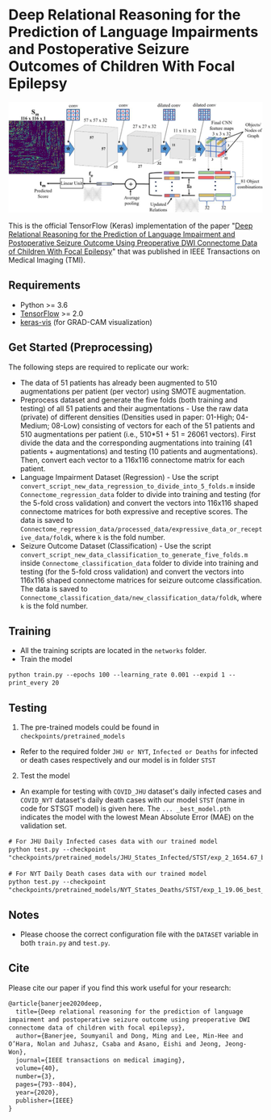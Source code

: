 # Deep Relational Reasoning for the Prediction of Language Impairments and Postoperative Seizure Outcomes of Children With Focal Epilepsy
![](networks/Deep_Relational_Reasoning_Epilepsy_TMI.jpg)

This is the official TensorFlow (Keras) implementation of the paper "[Deep Relational Reasoning for the Prediction of Language Impairment and Postoperative Seizure Outcome Using Preoperative DWI Connectome Data of Children With Focal Epilepsy](https://ieeexplore.ieee.org/document/9252947)" that was published in IEEE Transactions on Medical Imaging (TMI).

## Requirements
* Python >= 3.6
* [TensorFlow](https://www.tensorflow.org/) >= 2.0
* [keras-vis](https://raghakot.github.io/keras-vis/) (for GRAD-CAM visualization)

## Get Started (Preprocessing)
The following steps are required to replicate our work:

* The data of 51 patients has already been augmented to 510 augmentations per patient (per vector) using SMOTE augmentation.
* Preprocess dataset and generate the five folds (both training and testing) of all 51 patients and their augmentations - Use the raw data (private) of different densities (Densities used in paper: 01-High; 04-Medium; 08-Low) consisting of vectors for each of the 51 patients and 510 augmentations per patient (i.e., 510*51 + 51 = 26061 vectors). First divide the data and the corresponding augmentations into training (41 patients + augmentations) and testing (10 patients and augmentations). Then, convert each vector to a 116x116 connectome matrix for each patient. 
* Language Impairment Dataset (Regression) - Use the script `convert_script_new_data_regression_to_divide_into_5_folds.m` inside `Connectome_regression_data` folder to divide into training and testing (for the 5-fold cross validation) and convert the vectors into 116x116 shaped connectome matrices for both expressive and receptive scores. The data is saved to `Connectome_regression_data/processed_data/expressive_data_or_receptive_data/foldk`, where `k` is the fold number.     
* Seizure Outcome Dataset (Classification) - Use the script `convert_script_new_data_classification_to_generate_five_folds.m` inside `Connectome_classification_data` folder to divide into training and testing (for the 5-fold cross validation) and convert the vectors into 116x116 shaped connectome matrices for seizure outcome classification. The data is saved to `Connectome_classification_data/new_classification_data/foldk`, where `k` is the fold number.   

## Training

* All the training scripts are located in the `networks` folder.
* Train the model
```
python train.py --epochs 100 --learning_rate 0.001 --expid 1 --print_every 20
```

## Testing

1. The pre-trained models could be found in `checkpoints/pretrained_models`
* Refer to the required folder `JHU or NYT`, `Infected or Deaths` for infected or death cases respectively and our model is in folder `STST`

2. Test the model
* An example for testing with `COVID_JHU` dataset's daily infected cases and `COVID_NYT` dataset's daily death cases with our model `STST` (name in code for STSGT model) is given here. The `... _best_model.pth` indicates the model with the lowest Mean Absolute Error (MAE) on the validation set. 
```
# For JHU Daily Infected cases data with our trained model
python test.py --checkpoint "checkpoints/pretrained_models/JHU_States_Infected/STST/exp_2_1654.67_best_model.pth"

# For NYT Daily Death cases data with our trained model
python test.py --checkpoint "checkpoints/pretrained_models/NYT_States_Deaths/STST/exp_1_19.06_best_model.pth"
```

## Notes
* Please choose the correct configuration file with the `DATASET` variable in both `train.py` and `test.py`.

## Cite
Please cite our paper if you find this work useful for your research:
```
@article{banerjee2020deep,
  title={Deep relational reasoning for the prediction of language impairment and postoperative seizure outcome using preoperative DWI connectome data of children with focal epilepsy},
  author={Banerjee, Soumyanil and Dong, Ming and Lee, Min-Hee and O’Hara, Nolan and Juhasz, Csaba and Asano, Eishi and Jeong, Jeong-Won},
  journal={IEEE transactions on medical imaging},
  volume={40},
  number={3},
  pages={793--804},
  year={2020},
  publisher={IEEE}
}
```
